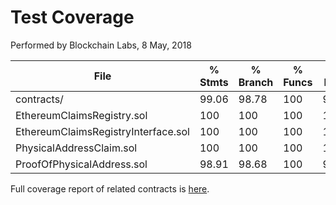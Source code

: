 # Test Coverage
Performed by Blockchain Labs, 8 May, 2018



File                                  |  % Stmts | % Branch |  % Funcs |  % Lines |Uncovered Lines |
--------------------------------------|----------|----------|----------|----------|----------------|
 contracts/                           |    99.06 |    98.78 |      100 |     99.2 |                |
  EthereumClaimsRegistry.sol          |      100 |      100 |      100 |      100 |                |
  EthereumClaimsRegistryInterface.sol |      100 |      100 |      100 |      100 |                |
  PhysicalAddressClaim.sol            |      100 |      100 |      100 |      100 |                |
  ProofOfPhysicalAddress.sol          |    98.91 |    98.68 |      100 |    99.08 |            101 |



Full coverage report of related contracts is [here](coverage).
